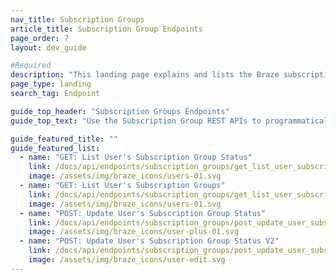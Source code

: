 ```yaml
---
nav_title: Subscription Groups
article_title: Subscription Group Endpoints
page_order: 7
layout: dev_guide

#Required
description: "This landing page explains and lists the Braze subscription groups endpoints for email and SMS."
page_type: landing
search_tag: Endpoint

guide_top_header: "Subscription Groups Endpoints"
guide_top_text: "Use the Subscription Group REST APIs to programmatically manage the subscription groups that you have stored on the Braze dashboard, on the **Subscription Group** page. This applies to both SMS and email subscription groups.<br><br> Looking for guidance on creating subscription groups? Check out our articles for <a href='/docs/user_guide/message_building_by_channel/sms/sms_subscription_group//'>SMS subscription groups</a> and <a href='/docs/user_guide/message_building_by_channel/email/managing_user_subscriptions/'>email subscription groups</a>."

guide_featured_title: ""
guide_featured_list:
  - name: "GET: List User's Subscription Group Status"
    link: /docs/api/endpoints/subscription_groups/get_list_user_subscription_group_status/
    image: /assets/img/braze_icons/users-01.svg
  - name: "GET: List User's Subscription Groups"
    link: /docs/api/endpoints/subscription_groups/get_list_user_subscription_groups/
    image: /assets/img/braze_icons/users-01.svg
  - name: "POST: Update User's Subscription Group Status"
    link: /docs/api/endpoints/subscription_groups/post_update_user_subscription_group_status/
    image: /assets/img/braze_icons/user-plus-01.svg
  - name: "POST: Update User's Subscription Group Status V2"
    link: /docs/api/endpoints/subscription_groups/post_update_user_subscription_group_status_v2/
    image: /assets/img/braze_icons/user-edit.svg
---
```

<br>
<br>
